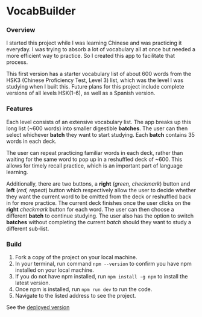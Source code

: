 # **VocabBuilder**

### Overview
I started this project while I was learning Chinese and was practicing it everyday. I was trying to absorb a lot of vocabulary all at once but needed a more efficient way to practice. So I created this app to facilitate that process. 

This first version has a starter vocabulary list of about 600 words from the HSK3 (Chinese Proficiency Test, Level 3) list, which was the level I was studying when I built this. Future plans for this project include complete versions of all levels HSK(1-6), as well as a Spanish version.

### Features
Each level consists of an extensive vocabulary list. The app breaks up this long list (~600 words) into smaller digestible **batches**. The user can then select whichever **batch** they want to start studying. Each **batch** contains 35 words in each deck. 

The user can repeat practicing familiar words in each deck, rather than waiting for the same word to pop up in a reshuffled deck of ~600. This allows for timely recall practice, which is an important part of language learning. 

Additionally, there are two buttons, a **right** (*green, checkmark*) button and **left** (*red, repeat*) button which respectively allow the user to decide whether they want the current word to be omitted from the deck or reshuffled back in for more practice. The current deck finishes once the user clicks on the **right** *checkmark* button for each word. The user can then choose a different **batch** to continue studying. The user also has the option to switch **batches** without completing the current *batch* should they want to study a different sub-list.

### Build
1. Fork a copy of the project on your local machine.
2. In your terminal, run command ```npm --version``` to confirm you have npm installed on your local machine.
3. If you do not have npm installed, run ```npm install -g npm``` to install the latest version.
4. Once npm is installed, run ```npm run dev``` to run the code.
5. Navigate to the listed address to see the project.

See the [deployed version](https://vocab-builder-eta.vercel.app/)